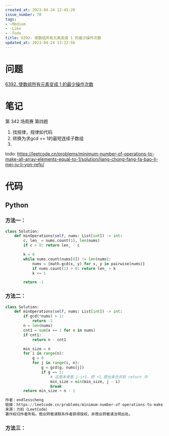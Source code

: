 ```yaml
---
created_at: 2023-04-24 12:45:20
issue_number: 70
tags:
- ~Medium
- -Like
- -Todo
title: 6392. 使数组所有元素变成 1 的最少操作次数
updated_at: 2023-04-24 13:22:56
---
```


# 问题

[6392. 使数组所有元素变成 1 的最少操作次数](https://leetcode.cn/problems/minimum-number-of-operations-to-make-all-array-elements-equal-to-1/)

# 笔记

第 342 场周赛 第四题

1. 找规律，规律如代码
2. 转换为求gcd == 1的最短连续子数组
3. 

todo: https://leetcode.cn/problems/minimum-number-of-operations-to-make-all-array-elements-equal-to-1/solution/liang-chong-fang-fa-bao-li-mei-ju-li-yon-refp/

# 代码

## Python

### 方法一：

```python
class Solution:
    def minOperations(self, nums: List[int]) -> int:
        c, len_ = nums.count(1), len(nums)
        if c > 0: return len_ - c

        k = 0
        while nums.count(nums[0]) != len(nums):
            nums = [math.gcd(x, y) for x, y in pairwise(nums)]
            if nums.count(1) > 0: return len_ + k
            k += 1

        return -1
```

### 方法二：

```python
class Solution:
    def minOperations(self, nums: List[int]) -> int:
        if gcd(*nums) > 1:
            return -1
        n = len(nums)
        cnt1 = sum(x == 1 for x in nums)
        if cnt1:
            return n - cnt1

        min_size = n
        for i in range(n):
            g = 0
            for j in range(i, n):
                g = gcd(g, nums[j])
                if g == 1:
                    # 这里本来是 j-i+1，把 +1 提出来合并到 return 中
                    min_size = min(min_size, j - i)
                    break
        return min_size + n - 1

作者：endlesscheng
链接：https://leetcode.cn/problems/minimum-number-of-operations-to-make-all-array-elements-equal-to-1/solution/liang-chong-fang-fa-bao-li-mei-ju-li-yon-refp/
来源：力扣（LeetCode）
著作权归作者所有。商业转载请联系作者获得授权，非商业转载请注明出处。
```

### 方法三：

```python

```
